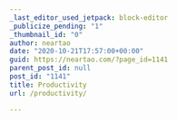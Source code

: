 ```yaml
---
_last_editor_used_jetpack: block-editor
_publicize_pending: "1"
_thumbnail_id: "0"
author: neartao
date: "2020-10-21T17:57:00+00:00"
guid: https://neartao.com/?page_id=1141
parent_post_id: null
post_id: "1141"
title: Productivity
url: /productivity/

---
```


